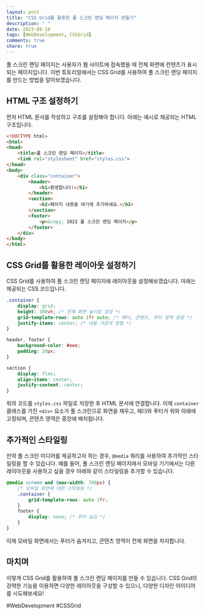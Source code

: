 ```yaml
---
layout: post
title: "CSS Grid를 활용한 풀 스크린 랜딩 페이지 만들기"
description: " "
date: 2023-09-18
tags: [WebDevelopment, CSSGrid]
comments: true
share: true
---
```


풀 스크린 랜딩 페이지는 사용자가 웹 사이트에 접속했을 때 전체 화면에 컨텐츠가 표시되는 페이지입니다. 이번 튜토리얼에서는 CSS Grid를 사용하여 풀 스크린 랜딩 페이지를 만드는 방법을 알아보겠습니다.

## HTML 구조 설정하기

먼저 HTML 문서를 작성하고 구조를 설정해야 합니다. 아래는 예시로 제공되는 HTML 구조입니다.

```html
<!DOCTYPE html>
<html>
<head>
    <title>풀 스크린 랜딩 페이지</title>
    <link rel="stylesheet" href="styles.css">
</head>
<body>
    <div class="container">
        <header>
            <h1>환영합니다!</h1>
        </header>
        <section>
            <h2>페이지 내용을 여기에 추가하세요.</h2>
        </section>
        <footer>
            <p>&copy; 2022 풀 스크린 랜딩 페이지</p>
        </footer>
    </div>
</body>
</html>
```

## CSS Grid를 활용한 레이아웃 설정하기

CSS Grid를 사용하여 풀 스크린 랜딩 페이지에 레이아웃을 설정해보겠습니다. 아래는 제공되는 CSS 코드입니다.

```css
.container {
    display: grid;
    height: 100vh; /* 전체 화면 높이로 설정 */
    grid-template-rows: auto 1fr auto; /* 헤더, 콘텐츠, 푸터 영역 설정 */
    justify-items: center; /* 내용 가운데 정렬 */
}

header, footer {
    background-color: #eee;
    padding: 20px;
}

section {
    display: flex;
    align-items: center;
    justify-content: center;
}
```

위의 코드를 `styles.css` 파일로 저장한 후 HTML 문서에 연결합니다. 이제 `container` 클래스를 가진 `<div>` 요소가 풀 스크린으로 화면을 채우고, 헤더와 푸터가 위와 아래에 고정되며, 콘텐츠 영역은 중앙에 배치됩니다.

## 추가적인 스타일링

만약 풀 스크린 미디어를 제공하고자 하는 경우, `@media` 쿼리를 사용하여 추가적인 스타일링을 할 수 있습니다. 예를 들어, 풀 스크린 랜딩 페이지에서 모바일 기기에서는 다른 레이아웃을 사용하고 싶을 경우 아래와 같이 스타일링을 추가할 수 있습니다.

```css
@media screen and (max-width: 768px) {
    /* 모바일 화면에 대한 스타일링 */
    .container {
        grid-template-rows: auto 1fr;
    }
    footer {
        display: none; /* 푸터 숨김 */
    }
}
```

이제 모바일 화면에서는 푸터가 숨겨지고, 콘텐츠 영역이 전체 화면을 차지합니다.

## 마치며

이렇게 CSS Grid를 활용하여 풀 스크린 랜딩 페이지를 만들 수 있습니다. CSS Grid의 강력한 기능을 이용하면 다양한 레이아웃을 구성할 수 있으니, 다양한 디자인 아이디어를 시도해보세요!

#WebDevelopment #CSSGrid
